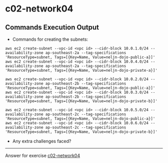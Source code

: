 # c02-network04

## Commands Execution Output

- Commands for creating the subnets:
```
aws ec2 create-subnet --vpc-id <vpc id> --cidr-block 10.0.1.0/24 --availability-zone ap-southeast-2a --tag-specifications 'ResourceType=subnet, Tags=[{Key=Name, Value=neljn-dojo-public-a}]'
aws ec2 create-subnet --vpc-id <vpc id> --cidr-block 10.0.4.0/24 --availability-zone ap-southeast-2a --tag-specifications 'ResourceType=subnet, Tags=[{Key=Name, Value=neljn-dojo-private-a}]'

aws ec2 create-subnet --vpc-id <vpc id> --cidr-block 10.0.2.0/24 --availability-zone ap-southeast-2b --tag-specifications 'ResourceType=subnet, Tags=[{Key=Name, Value=neljn-dojo-public-a}]'
aws ec2 create-subnet --vpc-id <vpc id> --cidr-block 10.0.3.0/24 --availability-zone ap-southeast-2b --tag-specifications 'ResourceType=subnet, Tags=[{Key=Name, Value=neljn-dojo-private-b}]'

aws ec2 create-subnet --vpc-id <vpc id> --cidr-block 10.0.5.0/24 --availability-zone ap-southeast-2c --tag-specifications 'ResourceType=subnet, Tags=[{Key=Name, Value=neljn-dojo-public-a}]'
aws ec2 create-subnet --vpc-id <vpc id> --cidr-block 10.0.6.0/24 --availability-zone ap-southeast-2c --tag-specifications 'ResourceType=subnet, Tags=[{Key=Name, Value=neljn-dojo-private-b}]'
```

- Any extra challenges faced?


<!-- Don't change anything below this point-->
***
Answer for exercise [c02-network04](https://github.com/devopsacademyau/academy/blob/893381c6f0b69434d9e8597d3d4b1c17f9bc1371/classes/02class/exercises/c02-network04/README.md)